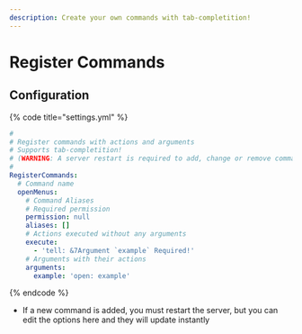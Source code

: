 ```yaml
---
description: Create your own commands with tab-completition!
---
```


# Register Commands

## Configuration

{% code title="settings.yml" %}
```yaml
#
# Register commands with actions and arguments
# Supports tab-completition!
# (WARNING: A server restart is required to add, change or remove commands)
#
RegisterCommands:
  # Command name
  openMenus:
    # Command Aliases
    # Required permission
    permission: null
    aliases: []
    # Actions executed without any arguments
    execute:
      - 'tell: &7Argument `example` Required!'
    # Arguments with their actions
    arguments:
      example: 'open: example'

```
{% endcode %}

* If a new command is added, you must restart the server, but you can edit the options here and they will update instantly

